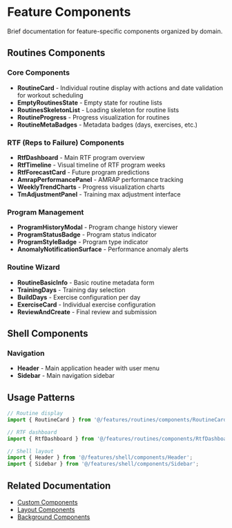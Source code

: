 # Feature Components

Brief documentation for feature-specific components organized by domain.

## Routines Components

### Core Components
- **RoutineCard** - Individual routine display with actions and date validation for workout scheduling
- **EmptyRoutinesState** - Empty state for routine lists
- **RoutinesSkeletonList** - Loading skeleton for routine lists
- **RoutineProgress** - Progress visualization for routines
- **RoutineMetaBadges** - Metadata badges (days, exercises, etc.)

### RTF (Reps to Failure) Components
- **RtfDashboard** - Main RTF program overview
- **RtfTimeline** - Visual timeline of RTF program weeks
- **RtfForecastCard** - Future program predictions
- **AmrapPerformancePanel** - AMRAP performance tracking
- **WeeklyTrendCharts** - Progress visualization charts
- **TmAdjustmentPanel** - Training max adjustment interface

### Program Management
- **ProgramHistoryModal** - Program change history viewer
- **ProgramStatusBadge** - Program status indicator
- **ProgramStyleBadge** - Program type indicator
- **AnomalyNotificationSurface** - Performance anomaly alerts

### Routine Wizard
- **RoutineBasicInfo** - Basic routine metadata form
- **TrainingDays** - Training day selection
- **BuildDays** - Exercise configuration per day
- **ExerciseCard** - Individual exercise configuration
- **ReviewAndCreate** - Final review and submission

## Shell Components

### Navigation
- **Header** - Main application header with user menu
- **Sidebar** - Main navigation sidebar

## Usage Patterns

```typescript
// Routine display
import { RoutineCard } from '@/features/routines/components/RoutineCard';

// RTF dashboard
import { RtfDashboard } from '@/features/routines/components/RtfDashboard';

// Shell layout
import { Header } from '@/features/shell/components/Header';
import { Sidebar } from '@/features/shell/components/Sidebar';
```

## Related Documentation
- [Custom Components](../custom/README.md)
- [Layout Components](../layout/README.md)
- [Background Components](../backgrounds/README.md)